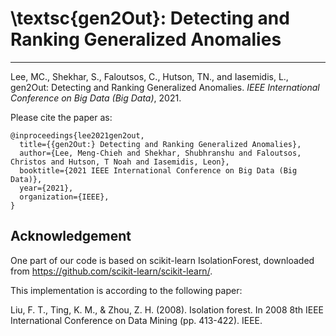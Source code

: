 # \textsc{gen2Out}: Detecting and Ranking Generalized Anomalies

------------

Lee, MC., Shekhar, S., Faloutsos, C., Hutson, TN., and Iasemidis, L., gen2Out: Detecting and Ranking Generalized Anomalies. *IEEE International Conference on Big Data (Big Data)*, 2021.

Please cite the paper as:

    @inproceedings{lee2021gen2out,
      title={{gen2Out:} Detecting and Ranking Generalized Anomalies},
      author={Lee, Meng-Chieh and Shekhar, Shubhranshu and Faloutsos, Christos and Hutson, T Noah and Iasemidis, Leon},
      booktitle={2021 IEEE International Conference on Big Data (Big Data)},
      year={2021},
      organization={IEEE},
    }

## Acknowledgement
One part of our code is based on scikit-learn IsolationForest, downloaded from https://github.com/scikit-learn/scikit-learn/.

This implementation is according to the following paper:

Liu, F. T., Ting, K. M., & Zhou, Z. H. (2008). Isolation forest. In 2008 8th IEEE International Conference on Data Mining (pp. 413-422). IEEE.
